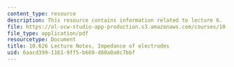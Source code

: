 ```yaml
---
content_type: resource
description: This resource contains information related to lecture 6.
file: https://ol-ocw-studio-app-production.s3.amazonaws.com/courses/10-626-electrochemical-energy-systems-spring-2014/6aacd39911619ff5b669d80a0a0c7bbf_MIT10_626S14_S11lec06.pdf
file_type: application/pdf
resourcetype: Document
title: 10.626 Lecture Notes, Impedance of electrodes
uid: 6aacd399-1161-9ff5-b669-d80a0a0c7bbf
---
```


